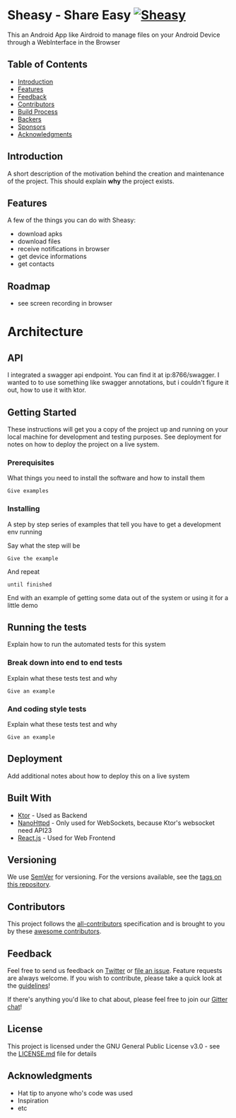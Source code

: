 # Sheasy - Share Easy [![Sheasy](https://img.shields.io/badge/License-GPLv3-yellow.svg)](https://github.com/sindresorhus/awesome)
This an Android App like Airdroid to manage files on your Android Device through a WebInterface in the Browser


## Table of Contents

- [Introduction](#introduction)
- [Features](#features)
- [Feedback](#feedback)
- [Contributors](#contributors)
- [Build Process](#build-process)
- [Backers](#backers-)
- [Sponsors](#sponsors-)
- [Acknowledgments](#acknowledgments)

## Introduction
A short description of the motivation behind the creation and maintenance of the project. This should explain **why** the project exists.

## Features
A few of the things you can do with Sheasy:
- download apks
- download files
- receive notifications in browser
- get device informations
- get contacts


## Roadmap
- see screen recording in browser

# Architecture

## API
I integrated a swagger api endpoint. You can find it at ip:8766/swagger.
I wanted to to use something like swagger annotations, but i couldn't figure it out, how to use it with ktor.


## Getting Started

These instructions will get you a copy of the project up and running on your local machine for development and testing purposes. See deployment for notes on how to deploy the project on a live system.

### Prerequisites

What things you need to install the software and how to install them

```
Give examples
```

### Installing

A step by step series of examples that tell you have to get a development env running

Say what the step will be

```
Give the example
```

And repeat

```
until finished
```

End with an example of getting some data out of the system or using it for a little demo

## Running the tests

Explain how to run the automated tests for this system

### Break down into end to end tests

Explain what these tests test and why

```
Give an example
```

### And coding style tests

Explain what these tests test and why

```
Give an example
```

## Deployment

Add additional notes about how to deploy this on a live system

## Built With
* [Ktor](https://github.com/ktorio/ktor) - Used as Backend
* [NanoHttpd](https://github.com/NanoHttpd/nanohttpd) - Only used for WebSockets, because Ktor's websocket need API23
* [React.js](https://reactjs.org/) - Used for Web Frontend


## Versioning

We use [SemVer](http://semver.org/) for versioning. For the versions available, see the [tags on this repository](https://github.com/your/project/tags). 

## Contributors

This project follows the [all-contributors](https://github.com/kentcdodds/all-contributors) specification and is brought to you by these [awesome contributors](./CONTRIBUTORS.md).

## Feedback

Feel free to send us feedback on [Twitter](https://twitter.com/gitpointapp) or [file an issue](https://github.com/gitpoint/git-point/issues/new). Feature requests are always welcome. If you wish to contribute, please take a quick look at the [guidelines](./CONTRIBUTING.md)!

If there's anything you'd like to chat about, please feel free to join our [Gitter chat](https://gitter.im/git-point)!

## License

This project is licensed under the GNU General Public License v3.0 - see the [LICENSE.md](https://github.com/Foso/Sheasy/blob/master/LICENSE) file for details

## Acknowledgments

* Hat tip to anyone who's code was used
* Inspiration
* etc

